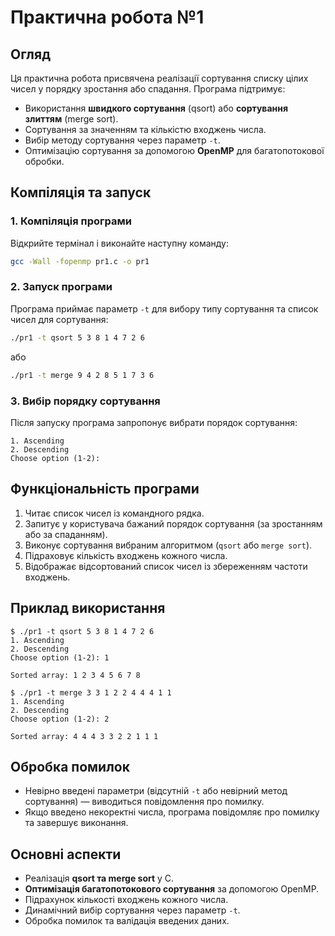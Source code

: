 # Практична робота №1

## Огляд
Ця практична робота присвячена реалізації сортування списку цілих чисел у порядку зростання або спадання. Програма підтримує:
- Використання **швидкого сортування** (qsort) або **сортування злиттям** (merge sort).
- Сортування за значенням та кількістю входжень числа.
- Вибір методу сортування через параметр `-t`.
- Оптимізацію сортування за допомогою **OpenMP** для багатопотокової обробки.

## Компіляція та запуск

### 1. Компіляція програми

Відкрийте термінал і виконайте наступну команду:
```bash
gcc -Wall -fopenmp pr1.c -o pr1
```

### 2. Запуск програми
Програма приймає параметр `-t` для вибору типу сортування та список чисел для сортування:
```bash
./pr1 -t qsort 5 3 8 1 4 7 2 6
```
або
```bash
./pr1 -t merge 9 4 2 8 5 1 7 3 6
```

### 3. Вибір порядку сортування
Після запуску програма запропонує вибрати порядок сортування:
```
1. Ascending
2. Descending
Choose option (1-2):
```

## Функціональність програми
1. Читає список чисел із командного рядка.
2. Запитує у користувача бажаний порядок сортування (за зростанням або за спаданням).
3. Виконує сортування вибраним алгоритмом (`qsort` або `merge sort`).
4. Підраховує кількість входжень кожного числа.
5. Відображає відсортований список чисел із збереженням частоти входжень.

## Приклад використання
```
$ ./pr1 -t qsort 5 3 8 1 4 7 2 6
1. Ascending
2. Descending
Choose option (1-2): 1

Sorted array: 1 2 3 4 5 6 7 8
```

```
$ ./pr1 -t merge 3 3 1 2 2 4 4 4 1 1
1. Ascending
2. Descending
Choose option (1-2): 2

Sorted array: 4 4 4 3 3 2 2 1 1 1
```

## Обробка помилок
- Невірно введені параметри (відсутній `-t` або невірний метод сортування) — виводиться повідомлення про помилку.
- Якщо введено некоректні числа, програма повідомляє про помилку та завершує виконання.

## Основні аспекти
- Реалізація **qsort та merge sort** у C.
- **Оптимізація багатопотокового сортування** за допомогою OpenMP.
- Підрахунок кількості входжень кожного числа.
- Динамічний вибір сортування через параметр `-t`.
- Обробка помилок та валідація введених даних.

